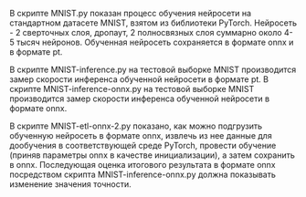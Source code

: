 В скрипте MNIST.py показан процесс обучения нейросети на стандартном датасете MNIST, взятом из библиотеки PyTorch.
Нейросеть - 2 сверточных слоя, дропаут, 2 полносвязных слоя суммарно около 4-5 тысяч нейронов.
Обученная нейросеть сохраняется в формате onnx и в формате pt.

В скрипте MNIST-inference.py на тестовой выборке MNIST производится замер скорости инференса обученной нейросети в формате pt.
В скрипте MNIST-inference-onnx.py на тестовой выборке MNIST производится замер скорости инференса обученной нейросети в формате onnx.

В скрипте MNIST-etl-onnx-2.py показано, как можно подгрузить обученную нейросеть в формате onnx, извлечь из нее данные для дообучения в соответствующей среде PyTorch, провести обучение (приняв параметры onnx в качестве инициализации), а затем сохранить в onnx. Последующая оценка итогового результата в формате onnx посредством скрипта MNIST-inference-onnx.py должна показывать изменение значения точности.
